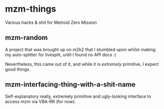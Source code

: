 # mzm-things

Various hacks &amp; shit for Metroid Zero Mission


## mzm-random


A project that was brought up on m2k2 that I stumbled upon whilst making my auto-splitter for livesplit, until I found no API docs :(

Nevertheless, this came out of it, and while it is *extremely* primitive, I expect good things.

## mzm-interfacing-thing-with-a-shit-name

Self-explanatory really, extremely primitive and ugly-looking interface to access mzm via VBA-RR (for now).
